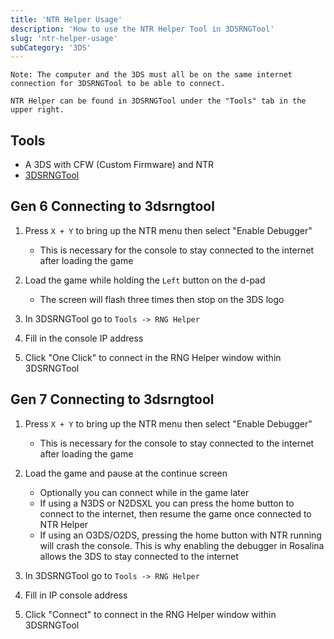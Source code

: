 ```yaml
---
title: 'NTR Helper Usage'
description: 'How to use the NTR Helper Tool in 3DSRNGTool'
slug: 'ntr-helper-usage'
subCategory: '3DS'
---
```


```
Note: The computer and the 3DS must all be on the same internet connection for 3DSRNGTool to be able to connect.

NTR Helper can be found in 3DSRNGTool under the "Tools" tab in the upper right.
```

## Tools

- A 3DS with CFW (Custom Firmware) and NTR
- [3DSRNGTool](https://github.com/wwwwwwzx/3DSRNGTool/releases)

## Gen 6 Connecting to 3dsrngtool

1. Press `X + Y` to bring up the NTR menu then select "Enable Debugger"

   - This is necessary for the console to stay connected to the internet after loading the game

2. Load the game while holding the `Left` button on the d-pad

   - The screen will flash three times then stop on the 3DS logo

3. In 3DSRNGTool go to `Tools -> RNG Helper`

4. Fill in the console IP address

5. Click "One Click" to connect in the RNG Helper window within 3DSRNGTool

## Gen 7 Connecting to 3dsrngtool

1. Press `X + Y` to bring up the NTR menu then select "Enable Debugger"

   - This is necessary for the console to stay connected to the internet after loading the game

2. Load the game and pause at the continue screen

   - Optionally you can connect while in the game later
   - If using a N3DS or N2DSXL you can press the home button to connect to the internet, then resume the game once connected to NTR Helper
   - If using an O3DS/O2DS, pressing the home button with NTR running will crash the console. This is why enabling the debugger in Rosalina allows the 3DS to stay connected to the internet

3. In 3DSRNGTool go to `Tools -> RNG Helper`

4. Fill in IP console address

5. Click "Connect" to connect in the RNG Helper window within 3DSRNGTool
